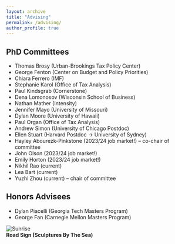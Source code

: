 ```yaml
---
layout: archive
title: "Advising"
permalink: /advising/
author_profile: true
---
```


## PhD Committees

- Thomas Brosy (Urban-Brookings Tax Policy Center)
- George Fenton (Center on Budget and Policy Priorities)
- Chiara Ferrero (IMF)
- Stephanie Karol (Office of Tax Analysis)
- Paul Kindsgrab (Cornerstone)
- Dena Lomonosov (Wisconsin School of Business)
- Nathan Mather (Intensity)
- Jennifer Mayo (University of Missouri)
- Dylan Moore (University of Hawaii)
- Paul Organ (Office of Tax Analysis)
- Andrew Simon (University of Chicago Postdoc)
- Ellen Stuart (Harvard Postdoc → University of Sydney)
- Hayley Abourezk-Pinkstone (2023/24 job market!) – co-chair of committee
- John Olson (2023/24 job market!)
- Emily Horton (2023/24 job market!)
- Nikhil Rao (current)
- Lea Bart (current)
- Yuzhi Zhou (current) – chair of committee

## Honors Advisees

- Dylan Piacelli (Georgia Tech Masters Program)
- George Fan (Carnegie Mellon Masters Program)


![Sunrise](https://ashleycraig.com/images/ooroo.jpg "Road Sign (Sculptures By The Sea)")
<br>**Road Sign (Sculptures By The Sea)**
